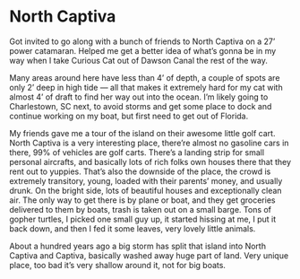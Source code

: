 # North Captiva

Got invited to go along with a bunch of friends to North Captiva on a 27’ power catamaran.  Helped me get a better idea of what’s gonna be in my way when I take Curious Cat out of Dawson Canal the rest of the way.

Many areas around here have less than 4’ of depth, a couple of spots are only 2’ deep in high tide — all that makes it extremely hard for my cat with almost 4’ of draft to find her way out into the ocean.  I’m likely going to Charlestown, SC next, to avoid storms and get some place to dock and continue working on my boat, but first need to get out of Florida.

My friends gave me a tour of the island on their awesome little golf cart.  North Captiva is a very interesting place, there’re almost no gasoline cars in there, 99% of vehicles are golf carts.  There’s a landing strip for small personal aircrafts, and basically lots of rich folks own houses there that they rent out to yuppies.  That’s also the downside of the place, the crowd is extremely transitory, young, loaded with their parents’ money, and usually drunk.  On the bright side, lots of beautiful houses and exceptionally clean air.  The only way to get there is by plane or boat, and they get groceries delivered to them by boats, trash is taken out on a small barge.  Tons of gopher turtles, I picked one small guy up, it started hissing at me, I put it back down, and then I fed it some leaves, very lovely little animals.

About a hundred years ago a big storm has split that island into North Captiva and Captiva, basically washed away huge part of land.  Very unique place, too bad it’s very shallow around it, not for big boats.
